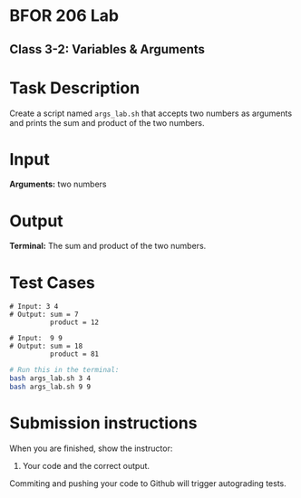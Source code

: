 # BFOR 206 Lab
## Class 3-2: Variables & Arguments

# Task Description
Create a script named `args_lab.sh` that accepts two numbers as arguments
and prints the sum and product of the two numbers.

# Input
**Arguments:** two numbers

# Output
**Terminal:** The sum and product of the two numbers.

# Test Cases

```
# Input: 3 4
# Output: sum = 7
          product = 12

# Input:  9 9
# Output: sum = 18
          product = 81

```

```bash
# Run this in the terminal:
bash args_lab.sh 3 4
bash args_lab.sh 9 9 
```

# Submission instructions
When you are finished, show the instructor:
1.  Your code and the correct output.

Commiting and pushing your code to Github will trigger autograding tests.
